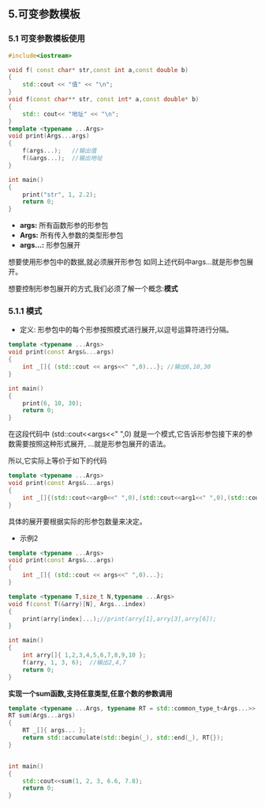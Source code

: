 ## 5.可变参数模板

### 5.1 可变参数模板使用
```CPP
#include<iostream>

void f( const char* str,const int a,const double b)
{
	std::cout << "值" << "\n";
}
void f(const char** str, const int* a,const double* b)
{
	std:: cout<< "地址" << "\n";
}
template <typename ...Args>
void print(Args...args)
{
	f(args...);   //输出值
	f(&args...);  //输出地址
}

int main()
{
	print("str", 1, 2.2);
	return 0;
}
````

* **args:** 所有函数形参的形参包 
* **Args:** 所有传入参数的类型形参包
* **args...:** 形参包展开

想要使用形参包中的数据,就必须展开形参包 如同上述代码中args...就是形参包展开。

想要控制形参包展开的方式,我们必须了解一个概念:**模式**

### 5.1.1 模式

* 定义: 形参包中的每个形参按照模式进行展开,以逗号运算符进行分隔。

````CPP
template <typename ...Args>
void print(const Args&...args)
{
	int _[]{ (std::cout << args<<" ",0)...}; //输出6,10,30
}

int main()
{
	print(6, 10, 30);
	return 0;
}
`````

在这段代码中 (std::cout<<args<<" ",0) 就是一个模式,它告诉形参包接下来的参数需要按照这种形式展开, ...就是形参包展开的语法。

所以,它实际上等价于如下的代码

```CPP
template <typename ...Args>
void print(const Args&...args)
{
    int _[]{(std::cout<<arg0<<" ",0),(std::cout<<arg1<<" ",0),(std::cout<<arg2<<" ",0)}
}
````
具体的展开要根据实际的形参包数量来决定。



* 示例2
```CPP
template <typename ...Args>
void print(const Args&...args)
{
	int _[]{ (std::cout << args<<" ",0)...};
}

template <typename T,size_t N,typename ...Args>
void f(const T(&arry)[N], Args...index)
{
	print(arry[index]...);//print(arry[1],arry[3],arry[6]);
}

int main()
{
	int arry[]{ 1,2,3,4,5,6,7,8,9,10 };
	f(arry, 1, 3, 6);  //输出2,4,7
	return 0;
}
`````




**实现一个sum函数,支持任意类型,任意个数的参数调用**
````CPP
template <typename ...Args, typename RT = std::common_type_t<Args...>>
RT sum(Args...args)
{
	RT _[]{ args... };
	return std::accumulate(std::begin(_), std::end(_), RT{});
}


int main()
{
	std::cout<<sum(1, 2, 3, 6.6, 7.8);
	return 0;
}
````
